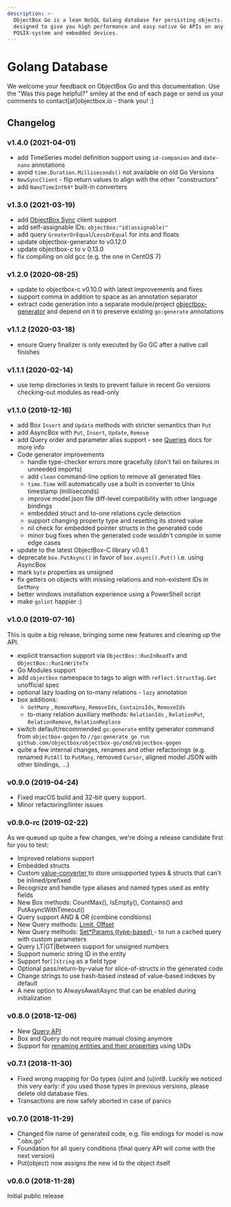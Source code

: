 ```yaml
---
description: >-
  ObjectBox Go is a lean NoSQL Golang database for persisting objects. It is
  designed to give you high performance and easy native Go APIs on any
  POSIX-system and embedded devices.
---
```


# Golang Database

We welcome your feedback on ObjectBox Go and this documentation. Use the "Was this page helpful?" smiley at the end of each page or send us your comments to contact\[at\]objectbox.io - thank you! :\)

## Changelog

### v1.4.0 \(2021-04-01\)

* add TimeSeries model definition support using `id-companion` and `date-nano` annotations
* avoid `time.Duration.Milliseconds()` not available on old Go Versions
* `NewSyncClient` - flip return values to align with the other "constructors"
* add `NanoTimeInt64*` built-in converters

### v1.3.0 \(2021-03-19\)

* add [ObjectBox Sync](https://objectbox.io/sync/) client support
* add self-assignable IDs: `objectbox:"id(assignable)"`
* add query `GreaterOrEqual`/`LessOrEqual` for ints and floats
* update objectbox-generator to v0.12.0
* update objectbox-c to v 0.13.0
* fix compiling on old gcc \(e.g. the one in CentOS 7\)

### v1.2.0 \(2020-08-25\)

* update to objectbox-c v0.10.0 with latest improvements and fixes
* support comma in addition to space as an annotation separator
* extract code generation into a separate module/project [objectbox-generator](github.com/objectbox/objectbox-generator) and depend on it to preserve existing `go:generate` annotations

### v1.1.2 \(2020-03-18\)

* ensure Query finalizer is only executed by Go GC after a native call finishes

### v1.1.1 \(2020-02-14\)

* use temp directories in tests to prevent failure in recent Go versions checking-out modules as read-only

### v1.1.0 \(2019-12-16\)

* add Box `Insert` and `Update` methods with stricter semantics than `Put`
* add AsyncBox with `Put`, `Insert`, `Update`, `Remove`
* add Query order and parameter alias support - see [Queries](queries.md) docs for more info
* Code generator improvements
  * handle type-checker errors more gracefully \(don't fail on failures in unneeded imports\) 
  * add `clean` command-line option to remove all generated files
  * `time.Time` will automatically use a built in converter to Unix timestamp \(milliseconds\)
  * improve model.json file diff-level compatibility with other language bindings
  * embedded struct and to-one relations cycle detection
  * support changing property type and resetting its stored value
  * nil check for embedded pointer structs in the generated code
  * minor bug fixes when the generated code wouldn't compile in some edge cases
* update to the latest ObjectBox-C library v0.8.1
* deprecate `box.PutAsync()` in favor of `box.async().Put()` i.e. using AsyncBox
* mark `byte` properties as unsigned
* fix getters on objects with missing relations and non-existent IDs in `GetMany`
* better windows installation experience using a PowerShell script
* make `golint` happier :\)

### v1.0.0 \(2019-07-16\)

This is quite a big release, bringing some new features and cleaning up the API.

* explicit transaction support via `ObjectBox::RunInReadTx` and `ObjectBox::RunInWriteTx`
* Go Modules support
* add `objectbox` namespace to tags to align with `reflect.StructTag.Get` unofficial spec
* optional lazy loading on to-many relations - `lazy` annotation
* box additions:
  * `GetMany` , `RemoveMany`, `RemoveIds`, `ContainsIds`, `RemoveIds`
  * to-many relation auxiliary methods: `RelationIds` , `RelationPut`, `RelationRemove`, `RelationReplace`
* switch default/recommended `go:generate` entity generator command from `objectbox-gogen` to  `//go:generate go run github.com/objectbox/objectbox-go/cmd/objectbox-gogen`
* quite a few internal changes, renames and other refactorings \(e.g. renamed `PutAll` to `PutMany`, removed `Cursor`, aligned model JSON with other bindings, ...\)

### v0.9.0 \(2019-04-24\)

* Fixed macOS build and 32-bit query support.
* Minor refactoring/linter issues

### v0.9.0-rc \(2019-02-22\)

As we queued up quite a few changes, we're doing a release candidate first for you to test:

* Improved relations support
* Embedded structs
* Custom [value-converter ](custom-types.md)to store unsupported types & structs that can't be inlined/prefixed
* Recognize and handle type aliases and named types used as entity fields
* New Box methods: CountMax\(\), IsEmpty\(\), Contains\(\) and PutAsyncWithTimeout\(\)
* Query support AND & OR \(combine conditions\)
* New Query methods: [Limit, Offset](queries.md#limit-offset-and-pagination)
* New Query methods: [Set\*Params \(type-based\) ](queries.md#reusing-queries-and-parameters)- to run a cached query with custom  parameters
* Query LT\|GT\|Between support for unsigned numbers
* Support numeric string ID in the entity
* Support for`[]string` as a field type
* Optional pass/return-by-value for slice-of-structs in the generated code
* Change strings to use hash-based instead of value-based indexes by default
* A new option to AlwaysAwaitAsync that can be enabled during initialization

### v0.8.0 \(2018-12-06\)

* New [Query API](queries.md)
* Box and Query do not require manual closing anymore
* Support for [renaming entities and their properties](schema-changes.md) using UIDs

### v0.7.1 \(2018-11-30\)

* Fixed wrong mapping for Go types \(u\)int and \(u\)int8. Luckily we noticed this very early: if you used those types in previous versions, please delete old database files.
* Transactions are now safely aborted in case of panics

### v0.7.0 \(2018-11-29\)

* Changed file name of generated code, e.g. file endings for model is now ".obx.go"
* Foundation for all query conditions \(final query API will come with the next version\)
* Put\(object\) now assigns the new id to the object itself

### v0.6.0 \(2018-11-28\)

Initial public release

